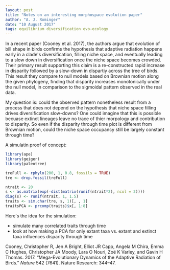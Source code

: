 ```yaml
---
layout: post
title: "Notes on an interesting morphospace evolution paper"
author: "A. J. Rominger"
date: "10 August 2017"
tags: equilibrium diversification evo-ecology
---
```


In a recent paper (Cooney et al. 2017), the authors argue that evolution of bill shape in birds confirms the hypothesis that adaptive radiation happens early in a clade's diversification, filling niche space, and eventually leading to a slow down in diversification once the niche space becomes crowded. Their primary result supporting this claim is a re-constructed rapid increase in disparity followed by a slow-down in dispartiy across the tree of birds. This result they compare to null models based on Brownian motion along the given phylogeny, finding that disparity increases monotonically under the null model, in comparison to the sigmoidal pattern observed in the real data.

My question is: could the observed pattern nonetheless result from a process that does not depend on the hypothesis that niche space filling drives diversification slow-downs? One could imagine that this is possible becuase extinct lineages leave no trace of thier morpology and contribution to disparity. So even if the disparity through time plot is different from Brownian motion, could the niche space occupancy still be largely constant through time?

A simulatin proof of concept:

``` r
library(ape)
library(geiger)
library(paleotree)

treFull <- rphylo(200, 1, 0.8, fossils = TRUE)
tre <- drop.fossil(treFull)

ntrait <- 20
s <- as.matrix(exp(-dist(matrix(runif(ntrait*2), ncol = 2))))
diag(s) <- runif(ntrait, 1, 1.5)
traits <- sim.char(tre, s, 1)[, , 1]
traitsPCA <- prcomp(traits)$x[, 1:8]
```

Here's the idea for the simulation:

-   simulate many correlated traits through time
-   look at how making a PCA for only extant taxa vs. extant and extinct taxa influences disparity through time

Cooney, Christopher R, Jen A Bright, Elliot JR Capp, Angela M Chira, Emma C Hughes, Christopher JA Moody, Lara O Nouri, Zoë K Varley, and Gavin H Thomas. 2017. “Mega-Evolutionary Dynamics of the Adaptive Radiation of Birds.” *Nature* 542 (7641). Nature Research: 344–47.
